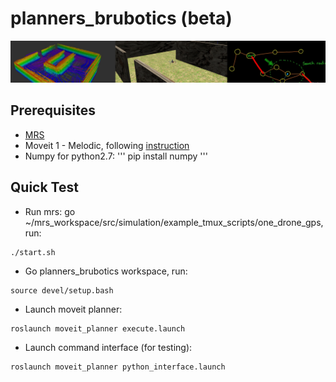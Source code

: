 # planners_brubotics (beta)
![alt text](https://github.com/mrs-brubotics/planners_brubotics/blob/main/.fig/background.jpg)
## Prerequisites
* [MRS](https://github.com/ctu-mrs/mrs_uav_system)
* Moveit 1 - Melodic, following [instruction](http://docs.ros.org/en/melodic/api/moveit_tutorials/html/doc/getting_started/getting_started.html)
* Numpy for python2.7: 
'''
pip install numpy
'''
## Quick Test 
* Run mrs: go ~/mrs_workspace/src/simulation/example_tmux_scripts/one_drone_gps, run:
```
./start.sh
```
* Go planners_brubotics workspace, run:
```
source devel/setup.bash
```
* Launch moveit planner:
```
roslaunch moveit_planner execute.launch
```
* Launch command interface (for testing):
```
roslaunch moveit_planner python_interface.launch
```



